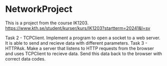 # NetworkProject
 This is a project from the course IK1203. 
 https://www.kth.se/student/kurser/kurs/IK1203?startterm=20241&l=sv

Task 2 - TCPClient. Implement a program to open a socket to a web server. It is able to send and recieve data with different parameters.
Task 3 - HTTPAsk. Make a server that listens to HTTP requests from the browser and uses TCPClient to recieve data. Send this data back to the browser with correct data codes.
